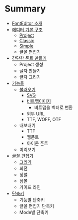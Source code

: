 # Summary

* [FontEditor 소개](README.md)
* [에디터 기본 구조](chapter1.md)
  * [Project](chapter1/project.md)
  * [Classic](chapter1/classic.md)
  * [Simple](chapter1/simple.md)
  * [글꼴 편집기](chapter1/ae00-af34-d3b8-c9d1-ae30.md)
* [간단한 폰트 만들기](d3f0-d2b8-b9cc-b4e4-ae30.md)
  * Project 생성
  * 글자 만들기
  * 글자 그리기
* [기능들](ae30-b2a5-b4e4.md)
  * [불러오기](ae30-b2a5-b4e4/bd88-b7ec-c624-ae30.md)
    * [SVG](ae30-b2a5-b4e4/bd88-b7ec-c624-ae30/svg-bd88-b7ec-c624-ae30.md)
    * [비트맵이미지](ae30-b2a5-b4e4/bd88-b7ec-c624-ae30/c774-bbf8-c9c0.md)
      * 비트맵을 벡터로 변환
    * 외부 URL
    * TTF, WOFF, OTF
  * 내보내기
    * TTF
    * 웹폰트
    * 아이콘 폰트
  * 미리보기
* [글꼴 편집기 ](outline-adf8-b9ac-ae30-d234.md)
  * [그리기](outline-adf8-b9ac-ae30-d234/outline-adf8-b9ac-ae30.md)
  * 회전
  * 정렬
  * 심볼
  * 가이드 라인
* [단축키](b2e8-cd95-d0a4.md)
  * 기능별 단축키
  * 글꼴 편집기 단축키
  * Mode별 단축키

